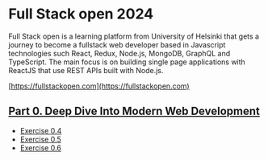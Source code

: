 # Full Stack open 2024

Full Stack open is a learning platform from University of Helsinki that gets a journey to become a fullstack web developer based in Javascript technologies such React, Redux, Node.js, MongoDB, GraphQL and TypeScript. The main focus is on building single page applications with ReactJS that use REST APIs built with Node.js.

[https://fullstackopen.com](https://fullstackopen.com)

## [Part 0. Deep Dive Into Modern Web Development](https://fullstackopen.com/en/part0)

- [Exercise 0.4]()
- [Exercise 0.5]()
- [Exercise 0.6]()


